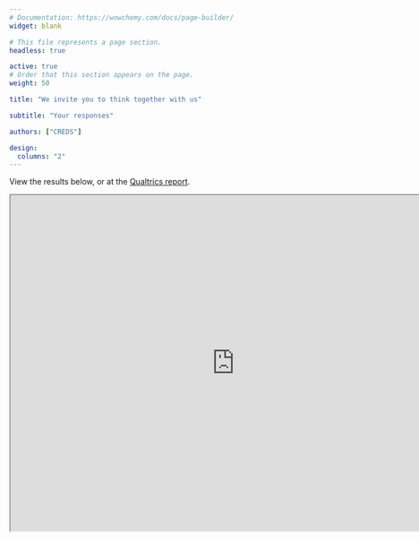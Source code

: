 ```yaml
---
# Documentation: https://wowchemy.com/docs/page-builder/
widget: blank

# This file represents a page section.
headless: true

active: true
# Order that this section appears on the page.
weight: 50

title: "We invite you to think together with us"

subtitle: "Your responses"

authors: ["CREDS"]

design:
  columns: "2"
---
```


View the results below, or at the [Qualtrics report](https://utsau.au1.qualtrics.com/reports/public/dXRzYXUtNjE3MjBiN2FmMGRmZWMwMDExMWI0YWQ3LVVSXzRHdWFzY3k5emJqSjJkZg==).

<iframe src="https://utsau.au1.qualtrics.com/reports/public/dXRzYXUtNjE3MjBiN2FmMGRmZWMwMDExMWI0YWQ3LVVSXzRHdWFzY3k5emJqSjJkZg==" width = 800 height = 600 name="results" id="results"></iframe>
